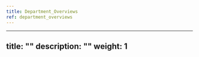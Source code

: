 ```yaml
---
title: Department_Overviews
ref: department_overviews
---
```

---
title: ""
description: ""
weight: 1
---